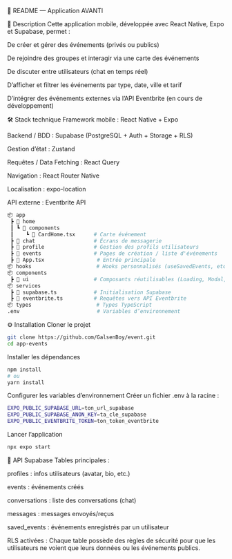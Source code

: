 📄 README — Application AVANTI

📌 Description
Cette application mobile, développée avec React Native, Expo et Supabase, permet :

De créer et gérer des événements (privés ou publics)

De rejoindre des groupes et interagir via une carte des événements

De discuter entre utilisateurs (chat en temps réel)

D’afficher et filtrer les événements par type, date, ville et tarif

D’intégrer des événements externes via l’API Eventbrite (en cours de développement)

🛠️ Stack technique
Framework mobile : React Native + Expo

Backend / BDD : Supabase (PostgreSQL + Auth + Storage + RLS)

Gestion d’état : Zustand

Requêtes / Data Fetching : React Query

Navigation : React Router Native

Localisation : expo-location

API externe : Eventbrite API

```bash
📦 app
 ┣ 📂 home
 ┃ ┗ 📂 components
 ┃    ┗ 📜 CardHome.tsx      # Carte événement
 ┣ 📂 chat                   # Écrans de messagerie
 ┣ 📂 profile                # Gestion des profils utilisateurs
 ┣ 📂 events                 # Pages de création / liste d'événements
 ┣ 📜 App.tsx                 # Entrée principale
📦 hooks                     # Hooks personnalisés (useSavedEvents, etc.)
📦 components
 ┣ 📂 ui                     # Composants réutilisables (Loading, Modal, etc.)
📦 services
 ┣ 📜 supabase.ts            # Initialisation Supabase
 ┣ 📜 eventbrite.ts          # Requêtes vers API Eventbrite
📦 types                     # Types TypeScript
.env                         # Variables d’environnement
```
⚙️ Installation
Cloner le projet
```bash
git clone https://github.com/GalsenBoy/event.git
cd app-events
```
Installer les dépendances
```bash
npm install
# ou
yarn install
```
Configurer les variables d’environnement
Créer un fichier .env à la racine :
```bash
EXPO_PUBLIC_SUPABASE_URL=ton_url_supabase
EXPO_PUBLIC_SUPABASE_ANON_KEY=ta_cle_supabase
EXPO_PUBLIC_EVENTBRITE_TOKEN=ton_token_eventbrite
```
Lancer l’application
```bash
npx expo start
```
📡 API Supabase
Tables principales :

profiles : infos utilisateurs (avatar, bio, etc.)

events : événements créés

conversations : liste des conversations (chat)

messages : messages envoyés/reçus

saved_events : événements enregistrés par un utilisateur

RLS activées :
Chaque table possède des règles de sécurité pour que les utilisateurs ne voient que leurs données ou les événements publics.

